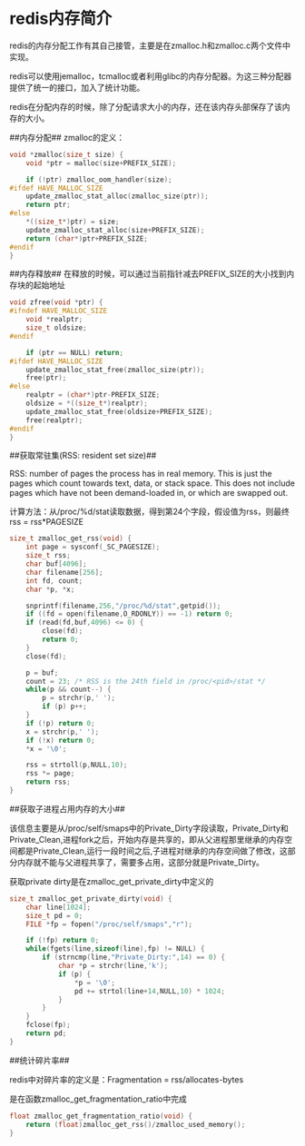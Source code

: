 redis内存简介
==============

redis的内存分配工作有其自己接管，主要是在zmalloc.h和zmalloc.c两个文件中实现。

redis可以使用jemalloc，tcmalloc或者利用glibc的内存分配器。为这三种分配器提供了统一的接口，加入了统计功能。

redis在分配内存的时候，除了分配请求大小的内存，还在该内存头部保存了该内存的大小。

##内存分配##
zmalloc的定义：
```c
void *zmalloc(size_t size) {
    void *ptr = malloc(size+PREFIX_SIZE);

    if (!ptr) zmalloc_oom_handler(size);
#ifdef HAVE_MALLOC_SIZE
    update_zmalloc_stat_alloc(zmalloc_size(ptr));
    return ptr;
#else
    *((size_t*)ptr) = size;
    update_zmalloc_stat_alloc(size+PREFIX_SIZE);
    return (char*)ptr+PREFIX_SIZE;
#endif
}
```

##内存释放##
在释放的时候，可以通过当前指针减去PREFIX_SIZE的大小找到内存块的起始地址
```c
void zfree(void *ptr) {
#ifndef HAVE_MALLOC_SIZE
    void *realptr;
    size_t oldsize;
#endif

    if (ptr == NULL) return;
#ifdef HAVE_MALLOC_SIZE
    update_zmalloc_stat_free(zmalloc_size(ptr));
    free(ptr);
#else
    realptr = (char*)ptr-PREFIX_SIZE;
    oldsize = *((size_t*)realptr);
    update_zmalloc_stat_free(oldsize+PREFIX_SIZE);
    free(realptr);
#endif
}
```

##获取常驻集(RSS: resident set size)##

RSS: number of pages the process has in real memory. This is just the pages which count towards text, data, or stack space. This does not include pages which have not been  demand-loaded  in, or which are swapped out.

计算方法：从/proc/%d/stat读取数据，得到第24个字段，假设值为rss，则最终rss = rss*PAGESIZE

```c
size_t zmalloc_get_rss(void) {
    int page = sysconf(_SC_PAGESIZE);
    size_t rss;
    char buf[4096];
    char filename[256];
    int fd, count;
    char *p, *x;

    snprintf(filename,256,"/proc/%d/stat",getpid());
    if ((fd = open(filename,O_RDONLY)) == -1) return 0;
    if (read(fd,buf,4096) <= 0) {
        close(fd);
        return 0;
    }
    close(fd);

    p = buf;
    count = 23; /* RSS is the 24th field in /proc/<pid>/stat */
    while(p && count--) {
        p = strchr(p,' ');
        if (p) p++;
    }
    if (!p) return 0;
    x = strchr(p,' ');
    if (!x) return 0;
    *x = '\0';

    rss = strtoll(p,NULL,10);
    rss *= page;
    return rss;
}
```

##获取子进程占用内存的大小##

该信息主要是从/proc/self/smaps中的Private_Dirty字段读取，Private_Dirty和Private_Clean,进程fork之后，开始内存是共享的，即从父进程那里继承的内存空间都是Private_Clean,运行一段时间之后,子进程对继承的内存空间做了修改，这部分内存就不能与父进程共享了，需要多占用，这部分就是Private_Dirty。

获取private dirty是在zmalloc_get_private_dirty中定义的
```c
size_t zmalloc_get_private_dirty(void) {
    char line[1024];
    size_t pd = 0;
    FILE *fp = fopen("/proc/self/smaps","r");

    if (!fp) return 0;
    while(fgets(line,sizeof(line),fp) != NULL) {
        if (strncmp(line,"Private_Dirty:",14) == 0) {
            char *p = strchr(line,'k');
            if (p) {
                *p = '\0';
                pd += strtol(line+14,NULL,10) * 1024;
            }
        }
    }
    fclose(fp);
    return pd;
}
```
##统计碎片率##

redis中对碎片率的定义是：Fragmentation = rss/allocates-bytes

是在函数zmalloc_get_fragmentation_ratio中完成
```c
float zmalloc_get_fragmentation_ratio(void) {
    return (float)zmalloc_get_rss()/zmalloc_used_memory();
}
```

